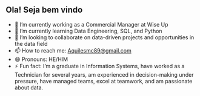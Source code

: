 ## Ola! Seja bem vindo


- 🔭 I’m currently working as a Commercial Manager at Wise Up
- 🌱  I’m currently learning Data Engineering, SQL, and Python
- 👯  I’m looking to collaborate on data-driven projects and opportunities in the data field
- 📫 How to reach me: Aquilesmc89@gmail.com
- 😄 Pronouns: HE/HIM
- ⚡ Fun fact: I’m a graduate in Information Systems, have worked as a Technician for several years, am experienced in decision-making under pressure, have managed teams, excel at teamwork, and am passionate about data.
